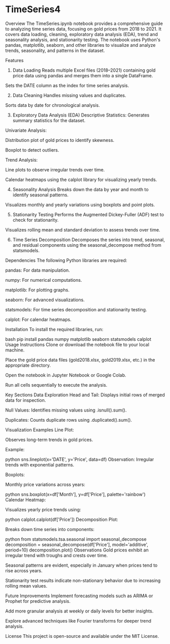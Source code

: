 # TimeSeries4
Overview
The TimeSeries.ipynb notebook provides a comprehensive guide to analyzing time series data, focusing on gold prices from 2018 to 2021. It covers data loading, cleaning, exploratory data analysis (EDA), trend and seasonality analysis, and stationarity testing. The notebook uses Python's pandas, matplotlib, seaborn, and other libraries to visualize and analyze trends, seasonality, and patterns in the dataset.

Features
1. Data Loading
Reads multiple Excel files (2018–2021) containing gold price data using pandas and merges them into a single DataFrame.

Sets the DATE column as the index for time series analysis.

2. Data Cleaning
Handles missing values and duplicates.

Sorts data by date for chronological analysis.

3. Exploratory Data Analysis (EDA)
Descriptive Statistics: Generates summary statistics for the dataset.

Univariate Analysis:

Distribution plot of gold prices to identify skewness.

Boxplot to detect outliers.

Trend Analysis:

Line plots to observe irregular trends over time.

Calendar heatmaps using the calplot library for visualizing yearly trends.

4. Seasonality Analysis
Breaks down the data by year and month to identify seasonal patterns.

Visualizes monthly and yearly variations using boxplots and point plots.

5. Stationarity Testing
Performs the Augmented Dickey-Fuller (ADF) test to check for stationarity.

Visualizes rolling mean and standard deviation to assess trends over time.

6. Time Series Decomposition
Decomposes the series into trend, seasonal, and residual components using the seasonal_decompose method from statsmodels.

Dependencies
The following Python libraries are required:

pandas: For data manipulation.

numpy: For numerical computations.

matplotlib: For plotting graphs.

seaborn: For advanced visualizations.

statsmodels: For time series decomposition and stationarity testing.

calplot: For calendar heatmaps.

Installation
To install the required libraries, run:

bash
pip install pandas numpy matplotlib seaborn statsmodels calplot
Usage Instructions
Clone or download the notebook file to your local machine.

Place the gold price data files (gold2018.xlsx, gold2019.xlsx, etc.) in the appropriate directory.

Open the notebook in Jupyter Notebook or Google Colab.

Run all cells sequentially to execute the analysis.

Key Sections
Data Exploration
Head and Tail: Displays initial rows of merged data for inspection.

Null Values: Identifies missing values using .isnull().sum().

Duplicates: Counts duplicate rows using .duplicated().sum().

Visualization Examples
Line Plot:

Observes long-term trends in gold prices.

Example:

python
sns.lineplot(x='DATE', y='Price', data=df)
Observation: Irregular trends with exponential patterns.

Boxplots:

Monthly price variations across years:

python
sns.boxplot(x=df['Month'], y=df['Price'], palette='rainbow')
Calendar Heatmap:

Visualizes yearly price trends using:

python
calplot.calplot(df['Price'])
Decomposition Plot:

Breaks down time series into components:

python
from statsmodels.tsa.seasonal import seasonal_decompose
decomposition = seasonal_decompose(df['Price'], model='additive', period=10)
decomposition.plot()
Observations
Gold prices exhibit an irregular trend with troughs and crests over time.

Seasonal patterns are evident, especially in January when prices tend to rise across years.

Stationarity test results indicate non-stationary behavior due to increasing rolling mean values.

Future Improvements
Implement forecasting models such as ARIMA or Prophet for predictive analysis.

Add more granular analysis at weekly or daily levels for better insights.

Explore advanced techniques like Fourier transforms for deeper trend analysis.

License
This project is open-source and available under the MIT License.
